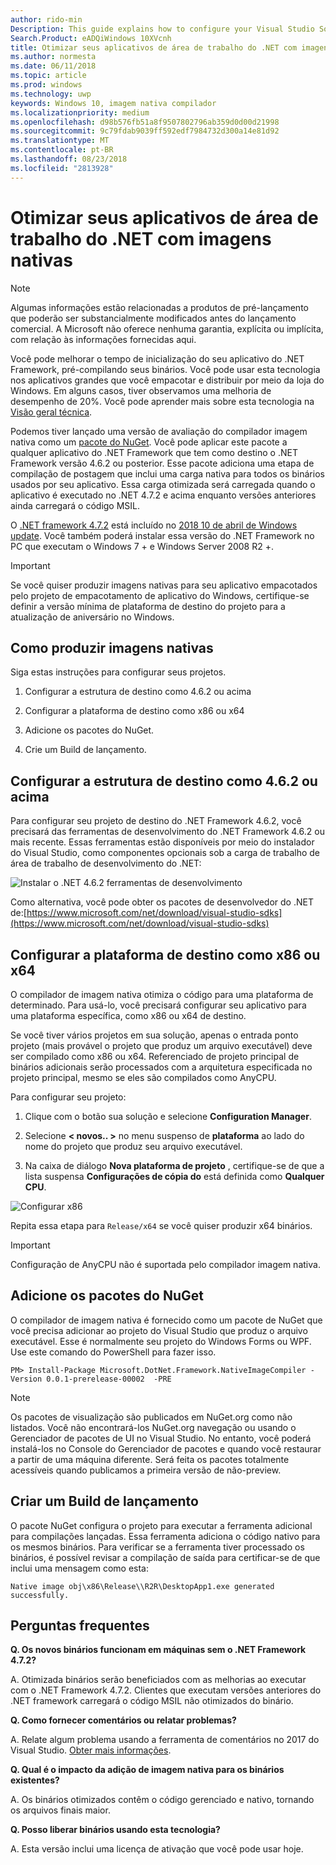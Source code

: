 ```yaml
---
author: rido-min
Description: This guide explains how to configure your Visual Studio Solution to optimize the application binaries with native images.
Search.Product: eADQiWindows 10XVcnh
title: Otimizar seus aplicativos de área de trabalho do .NET com imagens nativas
ms.author: normesta
ms.date: 06/11/2018
ms.topic: article
ms.prod: windows
ms.technology: uwp
keywords: Windows 10, imagem nativa compilador
ms.localizationpriority: medium
ms.openlocfilehash: d98b576fb51a8f9507802796ab359d0d00d21998
ms.sourcegitcommit: 9c79fdab9039ff592edf7984732d300a14e81d92
ms.translationtype: MT
ms.contentlocale: pt-BR
ms.lasthandoff: 08/23/2018
ms.locfileid: "2813928"
---
```

# <a name="optimize-your-net-desktop-apps-with-native-images"></a>Otimizar seus aplicativos de área de trabalho do .NET com imagens nativas

> [!NOTE]
> Algumas informações estão relacionadas a produtos de pré-lançamento que poderão ser substancialmente modificados antes do lançamento comercial. A Microsoft não oferece nenhuma garantia, explícita ou implícita, com relação às informações fornecidas aqui.

Você pode melhorar o tempo de inicialização do seu aplicativo do .NET Framework, pré-compilando seus binários. Você pode usar esta tecnologia nos aplicativos grandes que você empacotar e distribuir por meio da loja do Windows. Em alguns casos, tiver observamos uma melhoria de desempenho de 20%. Você pode aprender mais sobre esta tecnologia na [Visão geral técnica](https://github.com/dotnet/coreclr/blob/master/Documentation/botr/readytorun-overview.md).

Podemos tiver lançado uma versão de avaliação do compilador imagem nativa como um [pacote do NuGet](https://www.nuget.org/packages/Microsoft.DotNet.Framework.NativeImageCompiler). Você pode aplicar este pacote a qualquer aplicativo do .NET Framework que tem como destino o .NET Framework versão 4.6.2 ou posterior. Esse pacote adiciona uma etapa de compilação de postagem que inclui uma carga nativa para todos os binários usados por seu aplicativo. Essa carga otimizada será carregada quando o aplicativo é executado no .NET 4.7.2 e acima enquanto versões anteriores ainda carregará o código MSIL.

O [.NET framework 4.7.2](https://blogs.msdn.microsoft.com/dotnet/2018/04/30/announcing-the-net-framework-4-7-2/) está incluído no [2018 10 de abril de Windows update](https://blogs.windows.com/windowsexperience/2018/04/30/how-to-get-the-windows-10-april-2018-update/). Você também poderá instalar essa versão do .NET Framework no PC que executam o Windows 7 + e Windows Server 2008 R2 +.

> [!IMPORTANT]
> Se você quiser produzir imagens nativas para seu aplicativo empacotados pelo projeto de empacotamento de aplicativo do Windows, certifique-se definir a versão mínima de plataforma de destino do projeto para a atualização de aniversário no Windows.

## <a name="how-to-produce-native-images"></a>Como produzir imagens nativas

Siga estas instruções para configurar seus projetos.

1. Configurar a estrutura de destino como 4.6.2 ou acima

2. Configurar a plataforma de destino como x86 ou x64 

3. Adicione os pacotes do NuGet.

4. Crie um Build de lançamento.

## <a name="configure-the-target-framework-as-462-or-above"></a>Configurar a estrutura de destino como 4.6.2 ou acima

Para configurar seu projeto de destino do .NET Framework 4.6.2, você precisará das ferramentas de desenvolvimento do .NET Framework 4.6.2 ou mais recente. Essas ferramentas estão disponíveis por meio do instalador do Visual Studio, como componentes opcionais sob a carga de trabalho de área de trabalho de desenvolvimento do .NET:

![Instalar o .NET 4.6.2 ferramentas de desenvolvimento](images/desktop-to-uwp/install-4.6.2-devpack.png)

Como alternativa, você pode obter os pacotes de desenvolvedor do .NET de:[https://www.microsoft.com/net/download/visual-studio-sdks](https://www.microsoft.com/net/download/visual-studio-sdks)

## <a name="configure-the-target-platform-as-x86-or-x64"></a>Configurar a plataforma de destino como x86 ou x64

O compilador de imagem nativa otimiza o código para uma plataforma de determinado. Para usá-lo, você precisará configurar seu aplicativo para uma plataforma específica, como x86 ou x64 de destino.

Se você tiver vários projetos em sua solução, apenas o entrada ponto projeto (mais provável o projeto que produz um arquivo executável) deve ser compilado como x86 ou x64. Referenciado de projeto principal de binários adicionais serão processados com a arquitetura especificada no projeto principal, mesmo se eles são compilados como AnyCPU.

Para configurar seu projeto:

1. Clique com o botão sua solução e selecione **Configuration Manager**.

2. Selecione **< novos.. >** no menu suspenso de **plataforma** ao lado do nome do projeto que produz seu arquivo executável.

3. Na caixa de diálogo **Nova plataforma de projeto** , certifique-se de que a lista suspensa **Configurações de cópia do** está definida como **Qualquer CPU**.

![Configurar x86](images/desktop-to-uwp/configure-x86.png)

Repita essa etapa para `Release/x64` se você quiser produzir x64 binários.

>[!IMPORTANT]
> Configuração de AnyCPU não é suportada pelo compilador imagem nativa.

## <a name="add-the-nuget-packages"></a>Adicione os pacotes do NuGet

O compilador de imagem nativa é fornecido como um pacote de NuGet que você precisa adicionar ao projeto do Visual Studio que produz o arquivo executável. Esse é normalmente seu projeto do Windows Forms ou WPF. Use este comando do PowerShell para fazer isso.

```PS
PM> Install-Package Microsoft.DotNet.Framework.NativeImageCompiler -Version 0.0.1-prerelease-00002  -PRE
```

> [!NOTE]
> Os pacotes de visualização são publicados em NuGet.org como não listados. Você não encontrará-los NuGet.org navegação ou usando o Gerenciador de pacotes de UI no Visual Studio. No entanto, você poderá instalá-los no Console do Gerenciador de pacotes e quando você restaurar a partir de uma máquina diferente. Será feita os pacotes totalmente acessíveis quando publicamos a primeira versão de não-preview.

## <a name="create-a-release-build"></a>Criar um Build de lançamento

O pacote NuGet configura o projeto para executar a ferramenta adicional para compilações lançadas. Essa ferramenta adiciona o código nativo para os mesmos binários.
Para verificar se a ferramenta tiver processado os binários, é possível revisar a compilação de saída para certificar-se de que inclui uma mensagem como esta:

```
Native image obj\x86\Release\\R2R\DesktopApp1.exe generated successfully.
```

## <a name="faq"></a>Perguntas frequentes

**Q. Os novos binários funcionam em máquinas sem o .NET Framework 4.7.2?**

A. Otimizada binários serão beneficiados com as melhorias ao executar com o .NET Framework 4.7.2. Clientes que executam versões anteriores do .NET framework carregará o código MSIL não otimizados do binário.

**Q. Como fornecer comentários ou relatar problemas?**

A. Relate algum problema usando a ferramenta de comentários no 2017 do Visual Studio. [Obter mais informações](https://docs.microsoft.com/visualstudio/ide/how-to-report-a-problem-with-visual-studio-2017).

**Q. Qual é o impacto da adição de imagem nativa para os binários existentes?**

A. Os binários otimizados contêm o código gerenciado e nativo, tornando os arquivos finais maior.

**Q. Posso liberar binários usando esta tecnologia?**

A. Esta versão inclui uma licença de ativação que você pode usar hoje.
